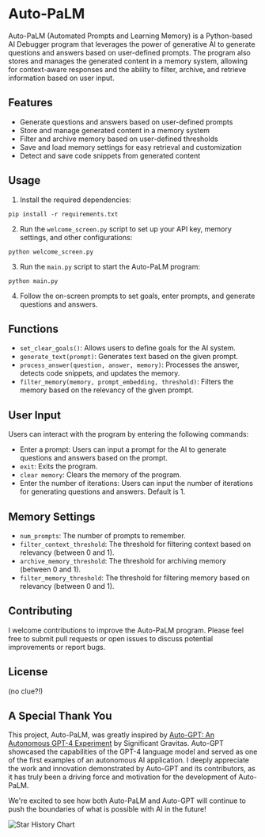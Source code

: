 # Auto-PaLM

Auto-PaLM (Automated Prompts and Learning Memory) is a Python-based AI Debugger program that leverages the power of generative AI to generate questions and answers based on user-defined prompts. The program also stores and manages the generated content in a memory system, allowing for context-aware responses and the ability to filter, archive, and retrieve information based on user input.

## Features

- Generate questions and answers based on user-defined prompts
- Store and manage generated content in a memory system
- Filter and archive memory based on user-defined thresholds
- Save and load memory settings for easy retrieval and customization
- Detect and save code snippets from generated content

## Usage

1. Install the required dependencies:
```
pip install -r requirements.txt
```

2. Run the `welcome_screen.py` script to set up your API key, memory settings, and other configurations:
```
python welcome_screen.py
```

3. Run the `main.py` script to start the Auto-PaLM program:
```
python main.py
```

4. Follow the on-screen prompts to set goals, enter prompts, and generate questions and answers.

## Functions

- `set_clear_goals()`: Allows users to define goals for the AI system.
- `generate_text(prompt)`: Generates text based on the given prompt.
- `process_answer(question, answer, memory)`: Processes the answer, detects code snippets, and updates the memory.
- `filter_memory(memory, prompt_embedding, threshold)`: Filters the memory based on the relevancy of the given prompt.

## User Input

Users can interact with the program by entering the following commands:

- Enter a prompt: Users can input a prompt for the AI to generate questions and answers based on the prompt.
- `exit`: Exits the program.
- `clear memory`: Clears the memory of the program.
- Enter the number of iterations: Users can input the number of iterations for generating questions and answers. Default is 1.

## Memory Settings

- `num_prompts`: The number of prompts to remember.
- `filter_context_threshold`: The threshold for filtering context based on relevancy (between 0 and 1).
- `archive_memory_threshold`: The threshold for archiving memory (between 0 and 1).
- `filter_memory_threshold`: The threshold for filtering memory based on relevancy (between 0 and 1).

## Contributing

I welcome contributions to improve the Auto-PaLM program. Please feel free to submit pull requests or open issues to discuss potential improvements or report bugs.

## License

(no clue?!)

## A Special Thank You

This project, Auto-PaLM, was greatly inspired by [Auto-GPT: An Autonomous GPT-4 Experiment](https://github.com/Significant-Gravitas/Auto-GPT) by Significant Gravitas. Auto-GPT showcased the capabilities of the GPT-4 language model and served as one of the first examples of an autonomous AI application. I deeply appreciate the work and innovation demonstrated by Auto-GPT and its contributors, as it has truly been a driving force and motivation for the development of Auto-PaLM.

We're excited to see how both Auto-PaLM and Auto-GPT will continue to push the boundaries of what is possible with AI in the future!

![Star History Chart](https://api.star-history.com/svg?repos=Torantulino/auto-gpt&type=Date)